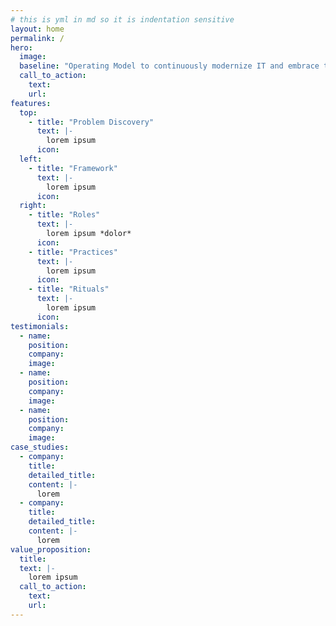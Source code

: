 ```yaml
---
# this is yml in md so it is indentation sensitive
layout: home
permalink: /
hero:
  image:
  baseline: "Operating Model to continuously modernize IT and embrace the digital future"
  call_to_action:
    text:
    url:
features:
  top:
    - title: "Problem Discovery"
      text: |-
        lorem ipsum
      icon:
  left:
    - title: "Framework"
      text: |-
        lorem ipsum
      icon:
  right:
    - title: "Roles"
      text: |-
        lorem ipsum *dolor*
      icon:
    - title: "Practices"
      text: |-
        lorem ipsum
      icon:
    - title: "Rituals"
      text: |-
        lorem ipsum
      icon:
testimonials:
  - name:
    position:
    company:
    image:
  - name:
    position:
    company:
    image:
  - name:
    position:
    company:
    image:
case_studies:
  - company:
    title:
    detailed_title:
    content: |-
      lorem
  - company:
    title:
    detailed_title:
    content: |-
      lorem
value_proposition:
  title:
  text: |-
    lorem ipsum
  call_to_action:
    text:
    url: 
---
```

